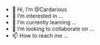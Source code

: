 - 👋 Hi, I’m @Cardarious
- 👀 I’m interested in ...
- 🌱 I’m currently learning ...
- 💞️ I’m looking to collaborate on ...
- 📫 How to reach me ...

<!---
Cardarious/Cardarious is a ✨ special ✨ repository because its `README.md` (this file) appears on your GitHub profile.
You can click the Preview link to take a look at your changes.
--->
